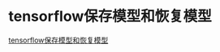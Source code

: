 # tensorflow保存模型和恢复模型
[tensorflow保存模型和恢复模型](https://aiwithcloud.com/2021/12/12/tensorflow%e4%bf%9d%e5%ad%98%e6%a8%a1%e5%9e%8b%e5%92%8c%e6%81%a2%e5%a4%8d%e6%a8%a1%e5%9e%8b/)